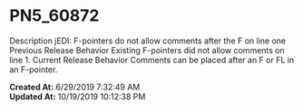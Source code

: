 # PN5_60872

Description jEDI: F-pointers do not allow comments after the F on line one Previous Release Behavior Existing F-pointers did not allow comments on line 1. Current Release Behavior Comments can be placed after an F or FL in an F-pointer.  

**Created At:** 6/29/2019 7:32:49 AM  
**Updated At:** 10/19/2019 10:12:38 PM  

